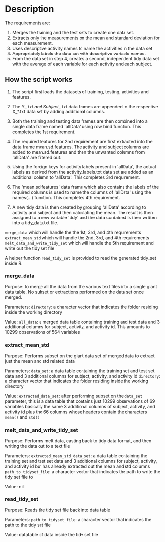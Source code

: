 # Description

The requirements are:
1. Merges the training and the test sets to create one data set.
2. Extracts only the measurements on the mean and standard deviation for each measurement. 
3. Uses descriptive activity names to name the activities in the data set
4. Appropriately labels the data set with descriptive variable names. 
5. From the data set in step 4, creates a second, independent tidy data set with the average of each variable for each activity and each subject.
 
## How the script works
1. The script first loads the datasets of training, testing, activities and features.
2. The Y_*.txt and Subject_*.txt data frames are appended to the respective X_*.txt data set by adding additional columns.

3. Both the training and testing data frames are then combined into a single data frame named 'allData' using row bind function. This completes the 1st requirement.

4. The required features for 2nd requirement are first extracted into the data frame mean.sd.features. The activity and subject columns are added to mean.sd.features and then the unwanted columns from 'allData' are filtered out.

5. Using the foreign keys for activity labels present in 'allData', the actual labels as derived from the activity_labels.txt data set are added as an additional column to 'allData'. This completes 3rd requirement.

6. The 'mean.sd.features' data frame which also contains the labels of the required columns is used to name the columns of 'allData' using the names(...) function. This completes 4th requirement.

7. A new tidy data is then created by grouping 'allData' according to activity and subject and then calculating the mean. The result is then assigned to a new variable 'tidy' and the data contained is then written into a tidy_data.txt file.



 
`merge_data` which will handle the the 1st, 3rd, and 4th requirements
`extract_mean_std` which will handle the 2nd, 3rd, and 4th requirements
`melt_data_and_write_tidy_set` which will handle the 5th requirement and write out the tidy set file

A helper function `read_tidy_set` is provided to read the generated tidy_set inside R.

### merge_data

 Purpose: to merge all the data from the various text files into a single giant data table. No subset or extractions performed on the data set once merged.
 
 Parameters: 
    `directory`: a character vector that indicates the folder residing inside the working directory
    
 Value:
    `all_data`: a merged data table containing training and test data and 3 additional columns for subject, activity, and activity id. This amounts to 10299 observations of 564 variables
    
### extract_mean_std

 Purpose: Performs subset on the giant data set of merged data to extract just the mean and std related data

 Parameters: 
    `data_set`: a data table containing the training set and test set data and 3 additional columns for subject, activity, and activity id
    `directory`: a character vector that indicates the folder residing inside the working directory
    
 Value:
    `extracted_data_set`: after performing subset on the `data_set` parameter, this is a data table that contains just 10299 observations of 69 variables basically the same 3 additional columns of subject, activity, and activity id plus the 66 columns whose headers contain the characters `mean()` and `std()`
    
### melt_data_and_write_tidy_set

 Purpose: Performs melt data, casting back to tidy data format, and then writing the data out to a text file

 Parameters: 
    `extracted_mean_std_data_set`: a data table containing the training set and test set data and 3 additional columns for subject, activity, and activity id but has already extracted out the mean and std columns
    `path_to_tidyset_file`: a character vector that indicates the path to write the tidy set file to 
    
 Value:
    nil
    
### read_tidy_set

 Purpose: Reads the tidy set file back into data table

 Parameters: 
    `path_to_tidyset_file`: a character vector that indicates the path to the tidy set file
    
 Value:
    datatable of data inside the tidy set file